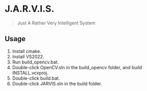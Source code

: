 # J.A.R.V.I.S. 
> Just A Rather Very Intelligent System

## Usage
1. Install cmake. 
1. Install VS2022. 
1. Run build_opencv.bat. 
1. Double-click OpenCV.sln in the build_opencv folder, and build INSTALL.vcxproj. 
1. Double-click build.bat. 
1. Double-click JARVIS.sln in the build folder.
